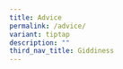 ```yaml
---
title: Advice
permalink: /advice/
variant: tiptap
description: ""
third_nav_title: Giddiness
---
```

